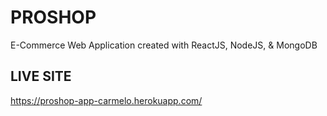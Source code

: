 # PROSHOP

E-Commerce Web Application created with ReactJS, NodeJS, & MongoDB

## LIVE SITE

https://proshop-app-carmelo.herokuapp.com/
